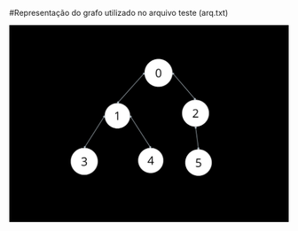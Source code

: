 
#Representação do grafo utilizado no arquivo teste (arq.txt) 

![atividade_grafo/arq_teste.png](https://github.com/adriel1ft/Estrutura_de_Dados/blob/fd794bc34b077fc66aad1cccc73ec2760f8227c2/atividade_grafo/arq_teste.png)

